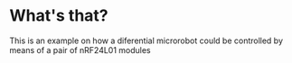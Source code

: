 # What's that?
This is an example on how a diferential microrobot could be controlled by means of a pair of nRF24L01 modules
